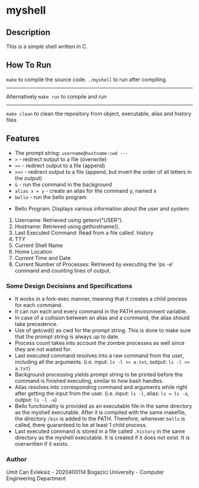 # myshell

## Description

This is a simple shell written in C.

## How To Run

`make` to compile the source code.
`./myshell` to run after compiling.

---

Alternatively `make run` to compile and run

---

`make clean` to clean the repository from object, executable, alias and history files

## Features

- The prompt string: `username@hostname:cwd ---`
- `>` - redirect output to a file (overwrite)
- `>>` - redirect output to a file (append)
- `>>>` - redirect output to a file (append, but invert the order of all letters in the output)
- `&` - run the command in the background
- `alias x = y` - create an alias for the command y, named x
- `bello` - run the bello program

* Bello Program: Displays various information about the user and system:

1.  Username: Retrieved using getenv("USER").
2.  Hostname: Retrieved using gethostname().
3.  Last Executed Command: Read from a file called .history
4.  TTY
5.  Current Shell Name
6.  Home Location
7.  Current Time and Date
8.  Current Number of Processes: Retrieved by executing the 'ps -e' command and counting lines of output.

### Some Design Decisions and Specifications

- It works in a fork-exec manner, meaning that it creates a child process for each command.
- It can run each and every command in the PATH environment variable.
- In case of a collision between an alias and a command, the alias should take precedence.
- Use of getcwd() as cwd for the prompt string. This is done to make sure that the prompt string is always up to date.
- Process count takes into account the zombie processes as well since they are not waited for.
- Last executed command resolves into a raw command from the user, including all the arguments. (i.e. input: `ls -l >> a.txt`, output: `ls -l >> a.txt`)
- Background processing yields prompt string to be printed before the command is finished executing, similar to how bash handles.
- Alias resolves into corresponding command and arguments while right after getting the input from the user. (i.e. input: `ls -l`, alias: `ls = ls -a`, output: `ls -l -a`)
- Bello functionality is provided as an executable file in the same directory as the myshell executable. After it is compiled with the same makefile, the directory `/bin` is added to the PATH. Therefore, whenever `bello` is called, there guaranteed to be at least 1 child process.
- Last executed command is stored in a file called `.history` in the same directory as the myshell executable. It is created if it does not exist. It is overwritten if it exists.

### Author

Umit Can Evleksiz - 2020400114
Bogazici University - Computer Engineering Department
